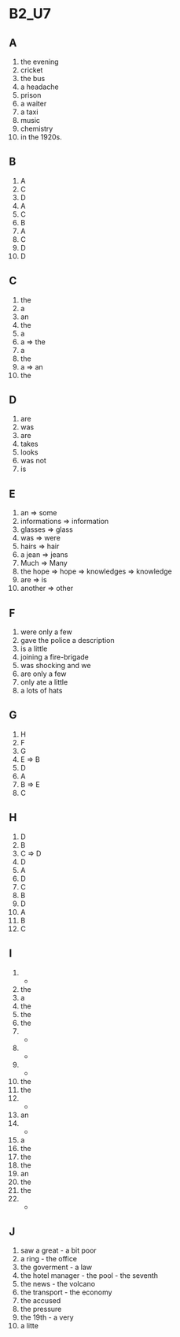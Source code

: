 # B2_U7

## A
1. the evening
2. cricket
3. the bus
4. a headache
5. prison
6. a waiter
7. a taxi
8. music
9. chemistry
10. in the 1920s.

## B
1. A
2. C
3. D
4. A
5. C
6. B
7. A
8. C
9. D
10. D

## C
1. the
2. a
3. an
4. the
5. a
6. a => the
7. a
8. the
9. a => an
10. the

## D
1. are
2. was
3. are
4. takes
5. looks
6. was not
7. is

## E
1. an => some
2. informations => information
3. glasses => glass
4. was => were
5. hairs => hair
6. a jean => jeans
7. Much => Many
8. the hope => hope => knowledges => knowledge
9. are => is
10. another => other 

## F
1. were only a few
2. gave the police a description
3. is a little
4. joining a fire-brigade
5. was shocking and we
6. are only a few
7. only ate a little
8. a lots of hats

## G
1. H
2. F
3. G
4. E => B
5. D
6. A
7. B => E
8. C

## H
1. D
2. B
3. C => D
4. D
5. A
6. D
7. C
8. B
9. D
10. A
11. B
12. C

## I
1. -
2. the
3. a
4. the
5. the
6. the
7. -
8. -
9. -
10. the
11. the
12. -
13. an
14. -
15. a
16. the
17. the
18. the
19. an
20. the
21. the
22. -

## J
1. saw a great - a bit poor
2. a ring - the office
3. the goverment - a law
4. the hotel manager - the pool - the seventh
5. the news - the volcano
6. the transport - the economy
7. the accused
8. the pressure
9. the 19th - a very
10. a litte